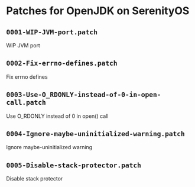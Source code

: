 # Patches for OpenJDK on SerenityOS

## `0001-WIP-JVM-port.patch`

WIP JVM port


## `0002-Fix-errno-defines.patch`

Fix errno defines


## `0003-Use-O_RDONLY-instead-of-0-in-open-call.patch`

Use O_RDONLY instead of 0 in open() call


## `0004-Ignore-maybe-uninitialized-warning.patch`

Ignore maybe-uninitialized warning


## `0005-Disable-stack-protector.patch`

Disable stack protector


